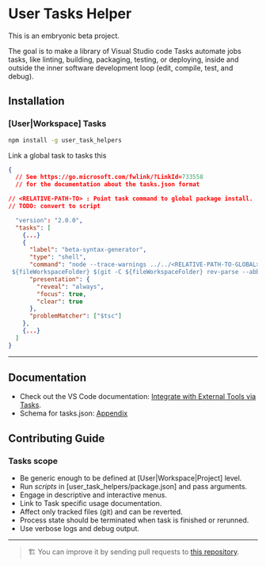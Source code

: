 # User Tasks Helper

This is an embryonic beta project.

The goal is to make a library of Visual Studio code Tasks automate jobs tasks, like linting, building, packaging, testing, or deploying, inside and outside the inner software development loop (edit, compile, test, and debug).

## Installation

### [User|Workspace] Tasks

```sh
npm install -g user_task_helpers
```

Link a global task to tasks this

```json
{
  // See https://go.microsoft.com/fwlink/?LinkId=733558
  // for the documentation about the tasks.json format

// <RELATIVE-PATH-TO> : Point task command to global package install.
// TODO: convert to script

  "version": "2.0.0",
  "tasks": [
    {...}
    {
      "label": "beta-syntax-generator",
      "type": "shell",
      "command": "node --trace-warnings ../../<RELATIVE-PATH-TO-GLOBAL>/node_modules/user_task_helpers/beta-syntax-generator.js
 ${fileWorkspaceFolder} $(git -C ${fileWorkspaceFolder} rev-parse --abbrev-ref HEAD)",
      "presentation": {
        "reveal": "always",
        "focus": true,
        "clear": true
      },
      "problemMatcher": ["$tsc"]
    },
    {...}
  ]
}
```

---

## Documentation

- Check out the VS Code documentation: [Integrate with External Tools via Tasks](https://code.visualstudio.com/docs/editor/tasks).
- Schema for tasks.json: [Appendix](https://code.visualstudio.com/docs/editor/tasks-appendix)

## Contributing Guide

### Tasks scope

- Be generic enough to be defined at [User|Workspace|Project] level.
- Run _scripts_ in [user_task_helpers/package.json] and pass arguments.
- Engage in descriptive and interactive menus.
- Link to Task specific usage documentation.
- Affect only tracked files (git) and can be reverted.
- Process state should be terminated when task is finished or rerunned.
- Use verbose logs and debug output.

---

> 🏗 You can improve it by sending pull requests to [this repository](https://github.com/fredThem/user_tasks_helper).
